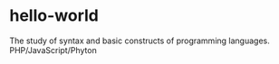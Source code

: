 # hello-world
The study of syntax and basic constructs of programming languages. PHP/JavaScript/Phyton
